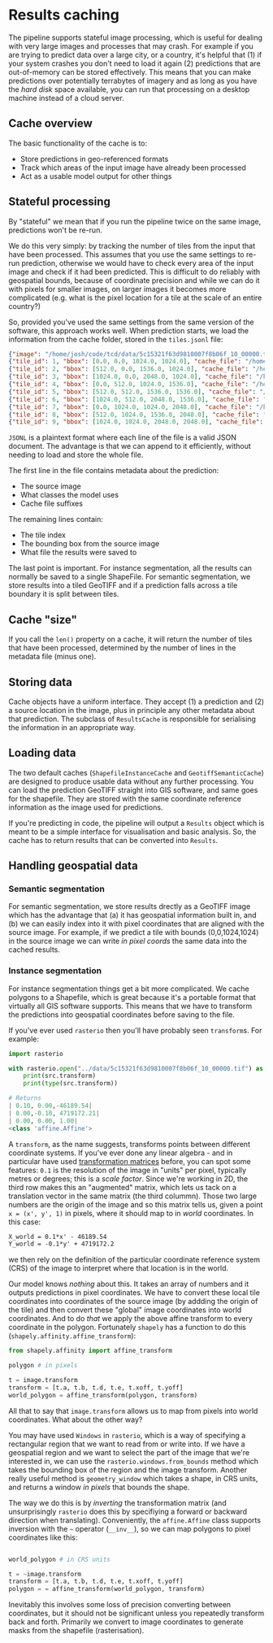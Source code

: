 # Results caching

The pipeline supports stateful image processing, which is useful for dealing with very large images and processes that may crash. For example if you are trying to predict data over a large city, or a country, it's helpful that (1) if your system crashes you don't need to load it again (2) predictions that are out-of-memory can be stored effectively. This means that you can make predictions over potentially terrabytes of imagery and as long as you have the _hard disk_ space available, you can run that processing on a desktop machine instead of a cloud server.

## Cache overview

The basic functionality of the cache is to:

- Store predictions in geo-referenced formats
- Track which areas of the input image have already been processed
- Act as a usable model output for other things

## Stateful processing

By "stateful" we mean that if you run the pipeline twice on the same image, predictions won't be re-run.

We do this very simply: by tracking the number of tiles from the input that have been processed. This assumes that you use the same settings to re-run prediction, otherwise we would have to check every area of the input image and check if it had been predicted. This is difficult to do reliably with geospatial bounds, because of coordinate precision and while we can do it with pixels for smaller images, on larger images it becomes more complicated (e.g. what is the pixel location for a tile at the scale of an entire country?)

So, provided you've used the same settings from the same version of the software, this approach works well. When prediction starts, we load the information from the cache folder, stored in the `tiles.jsonl` file:

```json
{"image": "/home/josh/code/tcd/data/5c15321f63d9810007f8b06f_10_00000.tif", "classes": ["canopy", "tree"], "suffix": "_instance"}
{"tile_id": 1, "bbox": [0.0, 0.0, 1024.0, 1024.0], "cache_file": "/home/josh/code/tcd/temp/5c15321f63d9810007f8b06f_10_00000_cache/instances_instance.shp"}
{"tile_id": 2, "bbox": [512.0, 0.0, 1536.0, 1024.0], "cache_file": "/home/josh/code/tcd/temp/5c15321f63d9810007f8b06f_10_00000_cache/instances_instance.shp"}
{"tile_id": 3, "bbox": [1024.0, 0.0, 2048.0, 1024.0], "cache_file": "/home/josh/code/tcd/temp/5c15321f63d9810007f8b06f_10_00000_cache/instances_instance.shp"}
{"tile_id": 4, "bbox": [0.0, 512.0, 1024.0, 1536.0], "cache_file": "/home/josh/code/tcd/temp/5c15321f63d9810007f8b06f_10_00000_cache/instances_instance.shp"}
{"tile_id": 5, "bbox": [512.0, 512.0, 1536.0, 1536.0], "cache_file": "/home/josh/code/tcd/temp/5c15321f63d9810007f8b06f_10_00000_cache/instances_instance.shp"}
{"tile_id": 6, "bbox": [1024.0, 512.0, 2048.0, 1536.0], "cache_file": "/home/josh/code/tcd/temp/5c15321f63d9810007f8b06f_10_00000_cache/instances_instance.shp"}
{"tile_id": 7, "bbox": [0.0, 1024.0, 1024.0, 2048.0], "cache_file": "/home/josh/code/tcd/temp/5c15321f63d9810007f8b06f_10_00000_cache/instances_instance.shp"}
{"tile_id": 8, "bbox": [512.0, 1024.0, 1536.0, 2048.0], "cache_file": "/home/josh/code/tcd/temp/5c15321f63d9810007f8b06f_10_00000_cache/instances_instance.shp"}
{"tile_id": 9, "bbox": [1024.0, 1024.0, 2048.0, 2048.0], "cache_file": "/home/josh/code/tcd/temp/5c15321f63d9810007f8b06f_10_00000_cache/instances_instance.shp"}
```

`JSONL` is a plaintext format where each line of the file is a valid JSON document. The advantage is that we can append to it efficiently, without needing to load and store the whole file.

The first line in the file contains metadata about the prediction:

- The source image
- What classes the model uses
- Cache file suffixes

The remaining lines contain:

- The tile index
- The bounding box from the source image
- What file the results were saved to

The last point is important. For instance segmentation, all the results can normally be saved to a single ShapeFile. For semantic segmentation, we store results into a tiled GeoTIFF and if a prediction falls across a tile boundary it is split between tiles.

## Cache "size"

If you call the `len()` property on a cache, it will return the number of tiles that have been processed, determined by the number of lines in the metadata file (minus one).

## Storing data

Cache objects have a uniform interface. They accept (1) a prediction and (2) a source location in the image, plus in principle any other metadata about that prediction. The subclass of `ResultsCache` is responsible for serialising the information in an appropriate way.

## Loading data

The two default caches (`ShapefileInstanceCache` and `GeotiffSemanticCache`) are designed to produce usable data without any further processing. You can load the prediction GeoTIFF straight into GIS software, and same goes for the shapefile. They are stored with the same coordinate reference information as the image used for predictions.

If you're predicting in code, the pipeline will output a `Results` object which is meant to be a simple interface for visualisation and basic analysis. So, the cache has to return results that can be converted into `Results`.

## Handling geospatial data

### Semantic segmentation

For semantic segmentation, we store results drectly as a GeoTIFF image which has the advantage that (a) it has geospatial information built in, and (b) we can easily index into it with pixel coordinates that are aligned with the source image. For example, if we predict a tile with bounds (0,0,1024,1024) in the source image we can write _in pixel coords_ the same data into the cached results.

### Instance segmentation

For instance segmentation things get a bit more complicated. We cache polygons to a Shapefile, which is great because it's a portable format that virtually all GIS software supports. This means that we have to transform the predictions into geospatial coordinates before saving to the file.

If you've ever used `rasterio` then you'll have probably seen `transform`s. For example:

```python
import rasterio

with rasterio.open("../data/5c15321f63d9810007f8b06f_10_00000.tif") as src:
    print(src.transform)
    print(type(src.transform))

# Returns
| 0.10, 0.00,-46189.54|
| 0.00,-0.10, 4719172.21|
| 0.00, 0.00, 1.00|
<class 'affine.Affine'>
```

A `transform`, as the name suggests, transforms points between different coordinate systems. If you've ever done any linear algebra - and in particular have used [transformation matrices]() before, you can spot some features: `0.1` is the resolution of the image in "units" per pixel, typically metres or degrees; this is a _scale factor_. Since we're working in 2D, the third row makes this an "augmented" matrix, which lets us tack on a translation vector in the same matrix (the third colummn). Those two large numbers are the origin of the image and so this matrix tells us, given a point `x = (x', y', 1)` in pixels, where it should map to in _world_ coordinates. In this case:

```latex
X_world = 0.1*x' - 46189.54
Y_world = -0.1*y' + 4719172.2
```

we then rely on the definition of the particular coordinate reference system (CRS) of the image to interpret where that location is in the world.

Our model knows _nothing_ about this. It takes an array of numbers and it outputs predictions in pixel coordinates. We have to convert these local tile coordinates into coordinates of the source image (by addding the origin of the tile) and then convert these "global" image coordinates into world coordinates. And to do _that_ we apply the above affine transform to every coordinate in the polygon. Fortunately `shapely` has a function to do this (`shapely.affinity.affine_transform`):

```python
from shapely.affinity import affine_transform

polygon # in pixels

t = image.transform
transform = [t.a, t.b, t.d, t.e, t.xoff, t.yoff]
world_polygon = affine_transform(polygon, transform)
```

All that to say that `image.transform` allows us to map from pixels into world coordinates. What about the other way?

You may have used `Windows` in `rasterio`, which is a way of specifying a rectangular region that we want to read from or write into. If we have a geospatial region and we want to select the part of the image that we're interested in, we can use the `rasterio.windows.from_bounds` method which takes the bounding box of the region and the image transform. Another really useful method is `geometry_window` which takes a shape, in CRS units, and returns a window _in pixels_ that bounds the shape.

The way we do this is by _inverting_ the transformation matrix (and unsurprisingly `rasterio` does this by specifiying a forward or backward direction when translating). Conveniently, the `affine.Affine` class supports inversion with the `~` operator (`__inv__`), so we can map polygons to pixel coordinates like this:

```python

world_polygon # in CRS units

t = ~image.transform
transform = [t.a, t.b, t.d, t.e, t.xoff, t.yoff]
polygon = = affine_transform(world_polygon, transform)
```

Inevitably this involves some loss of precision converting between coordinates, but it should not be significant unless you repeatedly transform back and forth. Primarily we convert to image coordinates to generate masks from the shapefile (rasterisation).
